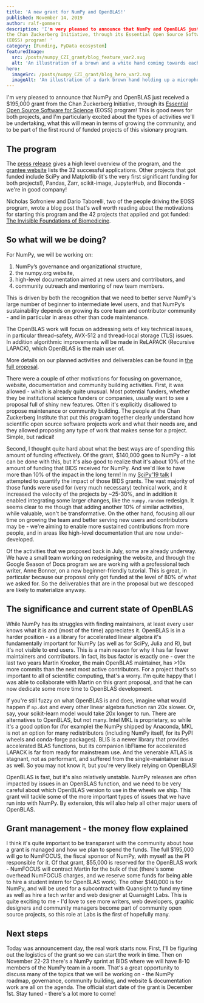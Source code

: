 ```yaml
---
title: 'A new grant for NumPy and OpenBLAS!'
published: November 14, 2019
author: ralf-gommers
description: 'I'm very pleased to announce that NumPy and OpenBLAS just received a $195,000 grant from
the Chan Zuckerberg Initiative, through its Essential Open Source Software for Science
(EOSS) program! '
category: [Funding, PyData ecosystem]
featuredImage:
  src: /posts/numpy_CZI_grant/blog_feature_var2.svg
  alt: 'An illustration of a brown and a white hand coming towards each other to pass a business card with the logo of Quansight Labs.'
hero:
  imageSrc: /posts/numpy_CZI_grant/blog_hero_var2.svg
  imageAlt: 'An illustration of a dark brown hand holding up a microphone, with some graphical elements highlighting the top of the microphone.'
---
```


I'm very pleased to announce that NumPy and OpenBLAS just received a $195,000 grant from
the Chan Zuckerberg Initiative, through its
[Essential Open Source Software for Science](https://chanzuckerberg.com/rfa/essential-open-source-software-for-science/)
(EOSS) program! This is good news for both projects, and I'm particularly excited about
the types of activities we'll be undertaking, what this will mean in terms of growing
the community, and to be part of the first round of funded projects of this visionary program.

## The program

The [press release](https://chanzuckerberg.com/newsroom/chan-zuckerberg-initiative-awards-5-million-for-open-source-software-projects-essential-to-science/)
gives a high level overview of the program, and the
[grantee website](https://chanzuckerberg.com/eoss/proposals) lists the 32 successful applications.
Other projects that got funded include SciPy and Matplotlib (it's the very first
significant funding for both projects!), Pandas, Zarr, scikit-image, JupyterHub, and
Bioconda - we're in good company!

Nicholas Sofroniew and Dario Taborelli, two of the people driving the EOSS program, wrote
a blog post that's well worth reading about the motivations for starting this program and
the 42 projects that applied and got funded:
[The Invisible Foundations of Biomedicine](https://medium.com/@cziscience/4ab7f8d4f5dd).

## So what will we be doing?

For NumPy, we will be working on:

1. NumPy’s governance and organizational structure,
2. the numpy.org website,
3. high-level documentation aimed at new users and contributors, and
4. community outreach and mentoring of new team members.

This is driven by both the recognition that we need to better serve NumPy's
large number of beginner to intermediate level users, and that NumPy’s
sustainability depends on growing its core team and contributor community -
and in particular in areas other than code maintenance.

The OpenBLAS work will focus on addressing sets of key technical issues, in
particular thread-safety, AVX-512 and thread-local storage (TLS) issues. In
addition algorithmic improvements will be made in ReLAPACK (Recursive
LAPACK), which OpenBLAS is the main user of.

More details on our planned activities and deliverables can be found in
[the full proposal](https://figshare.com/articles/Proposal_NumPy_OpenBLAS_for_Chan_Zuckerberg_Initiative_EOSS_2019_round_1/10302167).

There were a couple of other motivations for focusing on governance, website,
documentation and community building activities. First, it was allowed -
which is already quite unusual. Most potential funders, whether they be
institutional science funders or companies, usually want to see a proposal
full of shiny new features. Often it's explicitly disallowed to propose
maintenance or community building. The people at the Chan Zuckerberg
Institute that put this program together clearly understand how scientific
open source software projects work and what their needs are, and they allowed
proposing any type of work that makes sense for a project. Simple, but
radical!

Second, I thought quite hard about what the best ways are of spending this
amount of funding effectively. Of the grant, $140,000 goes to NumPy - a lot
can be done with this, but it's also good to realize that it's about 10% of
the amount of funding that BIDS received for NumPy. And we'd like to have
more than 10% of the impact in the long term! In my
[SciPy'19 talk](https://www.slideshare.net/RalfGommers/inside-numpy-preparing-for-the-next-decade)
I attempted to quantify the impact of those BIDS grants. The vast majority of
those funds were used for (very much necessary) technical work, and it
increased the velocity of the projects by ~25-30%, and in addition it enabled
integrating some larger changes, like the `numpy.random` redesign. It seems
clear to me though that adding another 10% of similar activities, while valuable,
won't be transformative. On the other hand, focusing all our time
on growing the team and better serving new users and contributors may be -
we're aiming to enable more sustained contributions from more people, and in
areas like high-level documentation that are now under-developed.

Of the activities that we proposed back in July, some are already underway.
We have a small team working on redesigning the website, and through the
Google Season of Docs program we are working with a professional tech writer,
Anne Bonner, on a new beginner-friendly tutorial. This is great, in
particular because our proposal only got funded at the level of 80% of what
we asked for. So the deliverables that are in the proposal but we descoped
are likely to materialize anyway.

## The significance and current state of OpenBLAS

While NumPy has its struggles with finding maintainers, at least every user
knows what it is and (most of the time) appreciates it. OpenBLAS is in a harder
position - as a library for accelerated linear algebra it's fundamentally important
for NumPy (as well as for SciPy, Julia and R), but it's not visible to end users.
This is a main reason for why it has far fewer maintainers and contributors.
In fact, its bus factor is exactly one - over the last two years Martin
Kroeker, the main OpenBLAS maintainer, has >10x more commits than the next
most active contributors. For a project that's so important to all of
scientific computing, that's a worry. I'm quite happy that I was able to
collaborate with Martin on this grant proposal, and that he can now dedicate
some more time to OpenBLAS development.

If you're still fuzzy on what OpenBLAS is and does, imagine what would happen if
`np.dot` and every other linear algebra function ran 20x slower. Or, say,
your scikit-learn model would take 20x longer to run. There are alternatives
to OpenBLAS, but not many. Intel MKL is proprietary, so while it's a good
option for (for example) the NumPy shipped by Anaconda, MKL is not an option
for many redistributors (including NumPy itself, for its PyPI wheels and
conda-forge packages). BLIS is a newer library that provides accelerated BLAS
functions, but its companion libFlame for accelerated LAPACK is far from
ready for mainstream use. And the venerable ATLAS is stagnant, not as performant,
and suffered from the single-maintainer issue as well. So you may not know it,
but you're very likely relying on OpenBLAS!

OpenBLAS is fast, but it's also relatively unstable. NumPy releases are
often impacted by issues in an OpenBLAS function, and we need to be very
careful about which OpenBLAS version to use in the wheels we ship. This grant
will tackle some of the more important types of issues that we have run into
with NumPy. By extension, this will also help all other major users of OpenBLAS.

## Grant management - the money flow explained

I think it's quite important to be transparant with the community about how a grant
is managed and how we plan to spend the funds. The full $195,000 will go to NumFOCUS,
the fiscal sponsor of NumPy, with myself as the PI responsible for it. Of
that grant, $55,000 is reserved for the OpenBLAS work - NumFOCUS will
contract Martin for the bulk of that (there's some overhead NumFOCUS charges,
and we reserve some funds for being able to hire a student intern for
OpenBLAS work). The other $140,000 is for NumPy, and will be used for a
subcontract with Quansight to fund my time as well as hire a tech writer and web
designer at Quansight Labs. This is quite exciting to me - I'd love to see more
writers, web developers, graphic designers and community managers become part of
community open source projects, so this role at Labs is the first of hopefully many.

## Next steps

Today was announcement day, the real work starts now. First, I'll be figuring out
the logistics of the grant so we can start the work in time. Then on November 22-23
there's a NumPy sprint at BIDS where we will have 8-10 members of the NumPy team in
a room. That's a great opportunity to discuss many of the topics that we will be
working on - the NumPy roadmap, governance, community building, and website & documentation
work are all on the agenda. The official start date of the grant is December 1st.
Stay tuned - there's a lot more to come!

